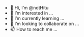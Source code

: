 - 👋 Hi, I’m @notHitu
- 👀 I’m interested in ...
- 🌱 I’m currently learning ...
- 💞️ I’m looking to collaborate on ...
- 📫 How to reach me ...

<!---
notHitu/notHitu is a ✨ special ✨ repository because its `README.md` (this file) appears on your GitHub profile.
You can click the Preview link to take a look at your changes.
--->
